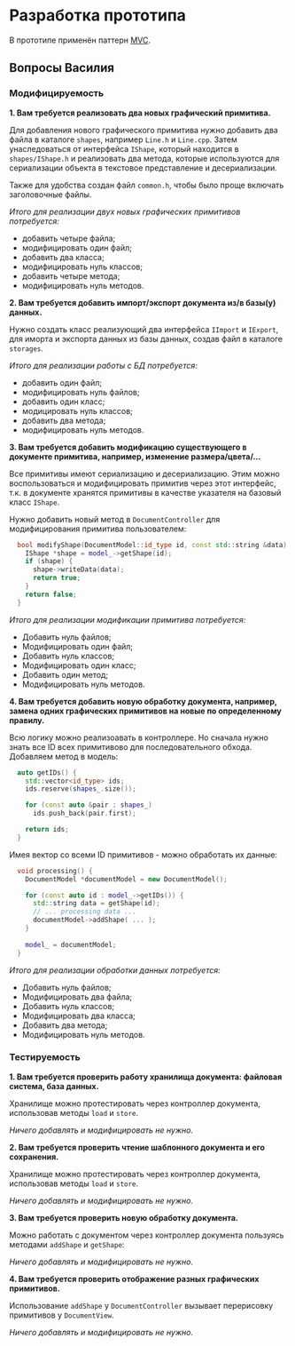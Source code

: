 # Разработка прототипа

В прототипе применён паттерн [MVC]().

## Вопросы Василия

### Модифицируемость

**1. Вам требуется реализовать два новых графический примитива.**

Для добавления нового графического примитива нужно добавить два файла
в каталоге `shapes`, например `Line.h` и `Line.cpp`. Затем унаследоваться
от интерфейса `IShape`, который находится в `shapes/IShape.h` и реализовать
два метода, которые используются для сериализации объекта в текстовое
представление и десериализации.

Также для удобства создан файл `common.h`, чтобы было проще включать
заголовочные файлы.

_Итого для реализации двух новых графических примитивов потребуется:_
  * добавить четыре файла;
  * модифицировать один файл;
  * добавить два класса;
  * модифицировать нуль классов;
  * добавить четыре метода;
  * модифицировать нуль методов.

**2. Вам требуется добавить импорт/экспорт документа из/в базы(у) данных.**

Нужно создать класс реализующий два интерфейса `IImport` и `IExport`, для
иморта и экспорта данных из базы данных, создав файл в каталоге `storages`.

_Итого для реализации работы с БД потребуется:_
  * добавить один файл;
  * модифицировать нуль файлов;
  * добавить один класс;
  * модицировать нуль классов;
  * добавить два метода;
  * модифицировать нуль методов.

**3. Вам требуется добавить модификацию существующего в документе примитива,
например, изменение размера/цвета/...**

Все примитивы имеют сериализацию и десериализацию. Этим можно воспользоваться
и модифицировать примитив через этот интерфейс, т.к. в документе хранятся
примитивы в качестве указателя на базовый класс `IShape`.

Нужно добавить новый метод в `DocumentController` для модифицирования примитива
пользователем:

```cpp
  bool modifyShape(DocumentModel::id_type id, const std::string &data) {
    IShape *shape = model_->getShape(id);
    if (shape) {
      shape->writeData(data);
      return true;
    }
    return false;
  }
```

_Итого для реализации модификации примитива потребуется:_
  * Добавить нуль файлов;
  * Модифицировать один файл;
  * Добавить нуль классов;
  * Модифицировать один класс;
  * Добавить один метод;
  * Модифицировать нуль методов.

**4. Вам требуется добавить новую обработку документа, например, замена одних
графических примитивов на новые по определенному правилу.**

Всю логику можно реализоавать в контроллере. Но сначала нужно знать все ID
всех примитивово для последовательного обхода. Добавляем метод в модель:

```cpp
  auto getIDs() {
    std::vector<id_type> ids;
    ids.reserve(shapes_.size());

    for (const auto &pair : shapes_)
      ids.push_back(pair.first);

    return ids;
  }
```

Имея вектор со всеми ID примитивов - можно обработать их данные:

```cpp
  void processing() {
    DocumentModel *documentModel = new DocumentModel();

    for (const auto id : model_->getIDs()) {
      std::string data = getShape(id);
      // ... processing data ...
      documentModel->addShape( ... );
    }
    
    model_ = documentModel;
  }
```

_Итого для реализации обработки данных потребуется:_
  * Добавить нуль файлов;
  * Модифицировать два файла;
  * Добавить нуль классов;
  * Модифицировать два класса;
  * Добавить два метода;
  * Модифицировать нуль методов.

### Тестируемость

**1. Вам требуется проверить работу хранилища документа: файловая система,
база данных.**

Хранилище можно протестировать через контроллер документа, использовав методы
`load` и `store`.

_Ничего добавлять и модифицировать не нужно._

**2. Вам требуется проверить чтение шаблонного документа и его сохранения.**

Хранилище можно протестировать через контроллер документа, использовав методы
`load` и `store`.

_Ничего добавлять и модифицировать не нужно._

**3. Вам требуется проверить новую обработку документа.**

Можно работать с документом через контроллер документа пользуясь методами
`addShape` и `getShape`:

_Ничего добавлять и модифицировать не нужно._

**4. Вам требуется проверить отображение разных графических примитивов.**

Использование `addShape` у `DocumentController` вызывает перерисовку примитивов
у `DocumentView`.

_Ничего добавлять и модифицировать не нужно._
